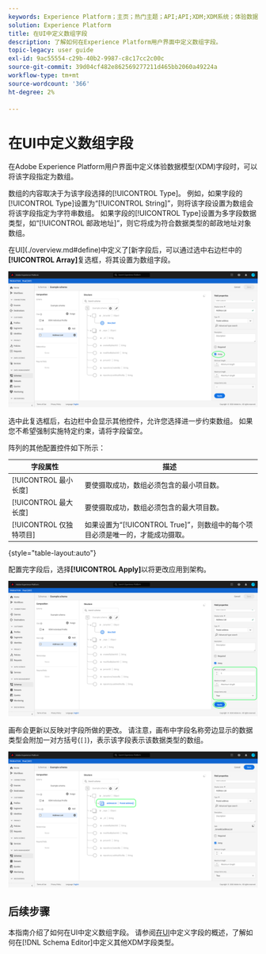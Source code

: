 ```yaml
---
keywords: Experience Platform；主页；热门主题；API;API;XDM;XDM系统；体验数据模型；数据模型；UI；工作区；数组；字段；
solution: Experience Platform
title: 在UI中定义数组字段
description: 了解如何在Experience Platform用户界面中定义数组字段。
topic-legacy: user guide
exl-id: 9ac55554-c29b-40b2-9987-c8c17cc2c00c
source-git-commit: 39d04cf482e862569277211d465bb2060a49224a
workflow-type: tm+mt
source-wordcount: '366'
ht-degree: 2%

---
```


# 在UI中定义数组字段

在Adobe Experience Platform用户界面中定义体验数据模型(XDM)字段时，可以将该字段指定为数组。

数组的内容取决于为该字段选择的[!UICONTROL Type]。 例如，如果字段的[!UICONTROL Type]设置为“[!UICONTROL String]”，则将该字段设置为数组会将该字段指定为字符串数组。 如果字段的[!UICONTROL Type]设置为多字段数据类型，如“[!UICONTROL 邮政地址]”，则它将成为符合数据类型的邮政地址对象数组。

在UI](./overview.md#define)中定义了[新字段后，可以通过选中右边栏中的&#x200B;**[!UICONTROL Array]**&#x200B;复选框，将其设置为数组字段。

![](../../images/ui/fields/special/array.png)

选中此复选框后，右边栏中会显示其他控件，允许您选择进一步约束数组。 如果您不希望强制实施特定约束，请将字段留空。

阵列的其他配置控件如下所示：

| 字段属性 | 描述 |
| --- | --- |
| [!UICONTROL 最小长度] | 要使摄取成功，数组必须包含的最小项目数。 |
| [!UICONTROL 最大长度] | 要使摄取成功，数组必须包含的最大项目数。 |
| [!UICONTROL 仅独特项目] | 如果设置为“[!UICONTROL True]”，则数组中的每个项目必须是唯一的，才能成功摄取。 |

{style=&quot;table-layout:auto&quot;}

配置完字段后，选择&#x200B;**[!UICONTROL Apply]**&#x200B;以将更改应用到架构。

![](../../images/ui/fields/special/array-config.png)

画布会更新以反映对字段所做的更改。 请注意，画布中字段名称旁边显示的数据类型会附加一对方括号(`[]`)，表示该字段表示该数据类型的数组。

![](../../images/ui/fields/special/array-applied.png)

## 后续步骤

本指南介绍了如何在UI中定义数组字段。 请参阅[在UI](./overview.md#special)中定义字段的概述，了解如何在[!DNL Schema Editor]中定义其他XDM字段类型。
